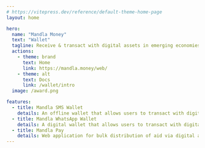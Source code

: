 ```yaml
---
# https://vitepress.dev/reference/default-theme-home-page
layout: home

hero:
  name: "Mandla Money"
  text: "Wallet"
  tagline: Receive & transact with digital assets in emerging economies using low-tech.
  actions:
    - theme: brand
      text: Home
      link: https://mandla.money/web/
    - theme: alt
      text: Docs
      link: /wallet/intro
  image: /award.png

features:
  - title: Mandla SMS Wallet
    details: An offline wallet that allows users to transact with digital assets over SMS with no need for smartphones or an internet connection plan.
  - title: Mandla WhatsApp Wallet
    details: A digital wallet that allows users to transact with digital assets over WhatsApp.
  - title: Mandla Pay
    details: Web application for bulk distribution of aid via digital assets e.g. social grants, relief aid, university scholarships.
---
```


